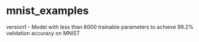 # mnist_examples

version1 - Model with less than 8000 trainable parameters to achieve 99.2% validation accuracy on MNIST
